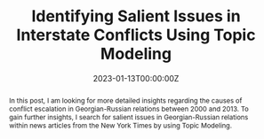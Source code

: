 ---
title: "Identifying Salient Issues in Interstate Conflicts Using Topic Modeling"
authors: 
- Sebastian Cujai
date: "2023-01-13T00:00:00Z"
publication: "Blog"
publication_short: "In: *sebastiancujai.com*. Available at: https://tinyurl.com/2px4g9dj"
publication_types: ["0"]
url_code: ''
abstract: "In this post, I am looking for more detailed insights regarding the causes of conflict escalation in Georgian-Russian relations between 2000 and 2013. To gain further insights, I search for salient issues in Georgian-Russian relations within news articles from the New York Times by using Topic Modeling."
---